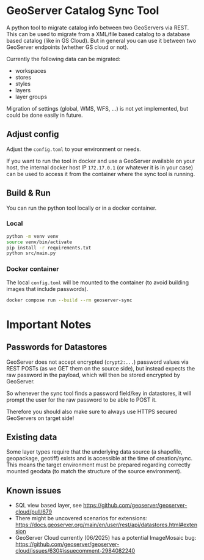 # GeoServer Catalog Sync Tool

A python tool to migrate catalog info between two GeoServers via REST.
This can be used to migrate from a XML/file based catalog to a database based catalog (like in GS Cloud).
But in general you can use it between two GeoServer endpoints (whether GS cloud or not).

Currently the following data can be migrated:

- workspaces
- stores
- styles
- layers
- layer groups

Migration of settings (global, WMS, WFS, ...) is not yet implemented, but could be done easily in future.

## Adjust config

Adjust the `config.toml` to your environment or needs.

If you want to run the tool in docker and use a GeoServer available on your host, the internal docker host IP `172.17.0.1` (or whatever it is in your case) can be used to access it from the container where the sync tool is running.

## Build & Run

You can run the python tool locally or in a docker container.

### Local

```bash
python -m venv venv
source venv/bin/activate
pip install -r requirements.txt
python src/main.py
```

### Docker container

The local `config.toml` will be mounted to the container (to avoid building images that include passwords).

```bash
docker compose run --build --rm geoserver-sync
```

# Important Notes

## Passwords for Datastores

GeoServer does not accept encrypted (`crypt2:...`) password values via REST POSTs (as we GET them on the source side), but instead expects the raw password in the payload, which will then be stored encrypted by GeoServer.

So whenever the sync tool finds a password field/key in datastores, it will prompt the user for the raw password to be able to POST it.

Therefore you should also make sure to always use HTTPS secured GeoServers on target side!


## Existing data

Some layer types require that the underlying data source (a shapefile, geopackage, geotiff) exists and is accessible at the time of creation/sync.
This means the target environment must be prepared regarding correctly mounted geodata (to match the structure of the source environment).


## Known issues

* SQL view based layer, see https://github.com/geoserver/geoserver-cloud/pull/679
* There might be uncovered scenarios for extensions: https://docs.geoserver.org/main/en/user/rest/api/datastores.html#extension
* GeoServer Cloud currently (06/2025) has a potential ImageMosaic bug: https://github.com/geoserver/geoserver-cloud/issues/630#issuecomment-2984082240
